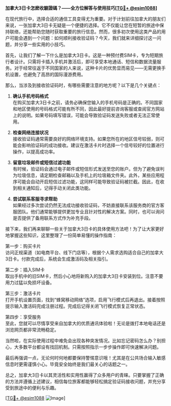 **加拿大3日卡怎麽收驗證碼？——全方位解答与使用技巧[[TG💪+ @esim1088](https://t.me/s/esim1088)]**

在现代旅行中，选择合适的通信工具变得尤为重要。对于计划前往加拿大的朋友们来说，一张加拿大3日卡无疑是一个便捷的选择。它不仅能让您在短暂的旅途中保持联络，还能帮助您随时获取重要的旅行信息。然而，很多初次使用这类产品的用户可能会遇到一个问题：如何顺利接收验证码？今天，我们就来详细探讨这一问题，并分享一些实用的小技巧。

首先，让我们了解一下什么是加拿大3日卡。这是一种预付费SIM卡，专为短期旅行者设计。只需将卡插入手机并激活后，即可享受本地通话、短信和数据流量服务。对于经常往返于不同国家的人来说，这种卡片的优势显而易见——无需更换手机设置，也避免了高昂的国际漫游费用。

那么，当涉及到接收验证码时，有哪些需要注意的地方呢？以下是几个关键点：

1. **确认手机号码格式**  
   在购买加拿大3日卡之前，请务必确保您输入的手机号码是正确的。不同国家和地区使用的号码格式可能有所不同，因此最好提前咨询客服或查阅官方网站上的说明。如果号码填写错误，可能会导致验证码发送失败或者无法正常使用。

2. **检查网络连接状况**  
   接收验证码通常需要良好的网络环境支持。如果您所在的地区信号较弱，则可能会影响验证码的成功接收。建议在激活卡片时选择一个信号较好的位置进行操作，以提高成功率。

3. **留意垃圾邮件或短信过滤功能**  
   有时候，验证码会通过电子邮件或短信形式发送至您的账户。但为了避免误判为垃圾信息，请定期检查邮箱以及手机上的垃圾箱文件夹。此外，某些应用程序可能会自动开启短信过滤功能，这同样可能导致验证码被拦截。因此，在收到相关通知后，记得手动关闭此类功能。

4. **尝试联系客服寻求帮助**  
   如果经过多次尝试仍然无法成功接收验证码，不妨直接联系该服务商的官方客服团队。他们通常能够提供更加专业且针对性的解决方案。同时，也可以询问是否提供了备用联系方式作为补充手段。

接下来，我们再来聊聊一些关于加拿大3日卡的具体使用方法吧！为了让大家更好地掌握这些知识，这里整理了一份简单易懂的操作指南：

第一步：购买卡片  
访问正规渠道（如电商平台、线下门店等），根据个人需求选购适合自己的加拿大3日卡。付款完成后，系统会生成激活码及相关指引。

第二步：插入SIM卡  
取出手机中的旧SIM卡，然后小心地将新购入的加拿大3日卡安装到位。注意不要用力过猛以免损坏设备。

第三步：激活卡片  
打开手机设置页面，找到“蜂窝移动网络”选项，启用飞行模式后再退出。接着按照提示输入激活码完成注册过程。完成后记得关闭飞行模式恢复正常状态。

第四步：享受服务  
至此，您就可以尽情享受来自加拿大的优质通讯体验啦！无论是拨打本地电话还是浏览网页都非常流畅稳定。

当然啦，在实际使用过程中难免会出现各种突发情况。比如忘记密码怎么办？别担心，大多数平台都设有找回机制。只需按照指示一步步操作即可快速解决问题。

最后再强调一点，无论何时何地都要保持警惕意识哦！尤其是在公共场合输入敏感信息时更需谨慎小心。毕竟安全始终是我们最关心的话题之一。

总之，加拿大3日卡以其灵活性和实用性赢得了众多用户的青睐。只要掌握了正确的方法并遵循上述建议，相信每位旅客都能够轻松搞定验证码接收问题，并充分享受到旅途中的便利与乐趣。

[[TG💪+ @esim1088](https://t.me/s/esim1088) ![Image](https://i.postimg.cc/4NQfJmqS/Snipaste-2025-05-13-00-14-12.png)]